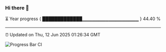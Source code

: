 ### Hi there 👋

⏳ Year progress { █████████████▁▁▁▁▁▁▁▁▁▁▁▁▁▁▁▁▁ } 44.40 %

---

⏰ Updated on Thu, 12 Jun 2025 01:26:34 GMT

![Progress Bar CI](https://github.com/JuvenileQ/Progress-Bar-CI/workflows/main/badge.svg)
